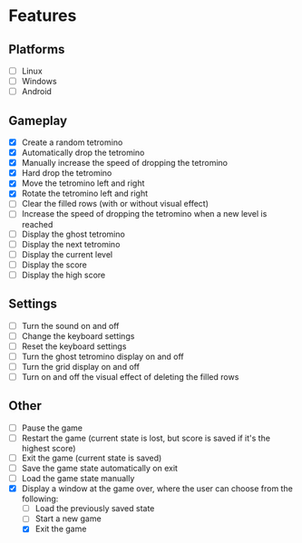 # Features

## Platforms

- [ ] Linux
- [ ] Windows
- [ ] Android

## Gameplay

- [x] Create a random tetromino
- [x] Automatically drop the tetromino
- [x] Manually increase the speed of dropping the tetromino
- [x] Hard drop the tetromino
- [x] Move the tetromino left and right
- [x] Rotate the tetromino left and right
- [ ] Clear the filled rows (with or without visual effect)
- [ ] Increase the speed of dropping the tetromino when a new level is reached
- [ ] Display the ghost tetromino
- [ ] Display the next tetromino
- [ ] Display the current level
- [ ] Display the score
- [ ] Display the high score

## Settings

- [ ] Turn the sound on and off
- [ ] Change the keyboard settings
- [ ] Reset the keyboard settings
- [ ] Turn the ghost tetromino display on and off
- [ ] Turn the grid display on and off
- [ ] Turn on and off the visual effect of deleting the filled rows

## Other

- [ ] Pause the game
- [ ] Restart the game (current state is lost, but score is saved if it's the highest score)
- [ ] Exit the game (current state is saved)
- [ ] Save the game state automatically on exit
- [ ] Load the game state manually
- [x] Display a window at the game over, where the user can choose from the following:
  - [ ] Load the previously saved state
  - [ ] Start a new game
  - [x] Exit the game

